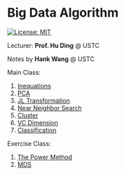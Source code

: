# Big Data Algorithm

[![License: MIT](https://img.shields.io/badge/License-MIT-blue.svg)](https://github.com/USTC-CS-Course-Resource/BigData-Algorithm)

Lecturer: **Prof. Hu Ding** @ USTC

Notes by **Hank Wang** @ USTC

Main Class:
1. [Inequations](docs/1.Inequations.md)
2. [PCA](docs/2.PCA.md)
3. [JL Transformation](docs/3.JL-Transformation.md)
4. [Near Neighbor Search](docs/4.Near-Neightbor-Search.md)
5. [Cluster](docs/5.cluster.md)
6. [VC Dimension](docs/6.vc-dimension.md)
7. [Classification](docs/7.classification.md)

Exercise Class:
1. [The Power Method](docs/4.1.Power-Method.md)
2. [MDS](docs/4.2.MDS.md) 